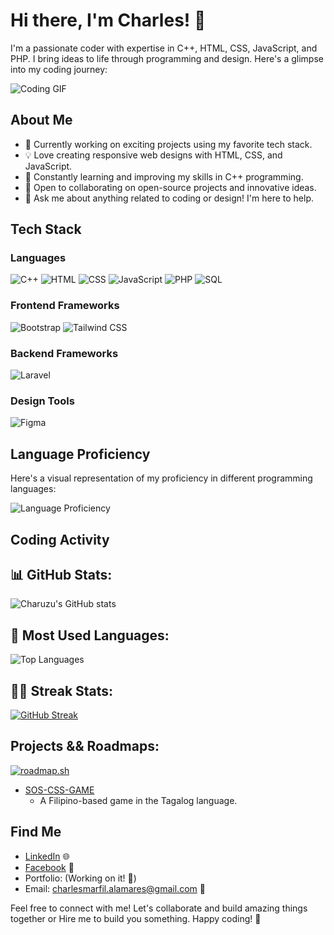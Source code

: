 # Hi there, I'm Charles! 👋

I'm a passionate coder with expertise in C++, HTML, CSS, JavaScript, and PHP. I bring ideas to life through programming and design. Here's a glimpse into my coding journey:

![Coding GIF](https://media.giphy.com/media/3o7buirYcmV5nSwIRW/giphy.gif)

## About Me

- 🚀 Currently working on exciting projects using my favorite tech stack.
- 💡 Love creating responsive web designs with HTML, CSS, and JavaScript.
- 🌱 Constantly learning and improving my skills in C++ programming.
- 👯 Open to collaborating on open-source projects and innovative ideas.
- 💬 Ask me about anything related to coding or design! I'm here to help.

## Tech Stack

### Languages
<p>
    <a href="#" style="text-decoration: none;">
        <img src="https://img.shields.io/badge/C++-00599C?style=for-the-badge&logo=c%2B%2B&logoColor=white" alt="C++">
    </a>
    <a href="#" style="text-decoration: none;">
        <img src="https://img.shields.io/badge/HTML-E34F26?style=for-the-badge&logo=html5&logoColor=white" alt="HTML">
    </a>
    <a href="#" style="text-decoration: none;">
        <img src="https://img.shields.io/badge/CSS-1572B6?style=for-the-badge&logo=css3&logoColor=white" alt="CSS">
    </a>
    <a href="#" style="text-decoration: none;">
        <img src="https://img.shields.io/badge/JavaScript-F7DF1E?style=for-the-badge&logo=javascript&logoColor=black" alt="JavaScript">
    </a>
    <a href="#" style="text-decoration: none;">
        <img src="https://img.shields.io/badge/PHP-4F5B93?style=for-the-badge&logo=php&logoColor=white" alt="PHP">
    </a>
    <a href="#" style="text-decoration: none;">
        <img src="https://img.shields.io/badge/SQL-4479A1?style=for-the-badge&logo=sql&logoColor=white" alt="SQL">
    </a>
</p>

### Frontend Frameworks
<p>
    <a href="#" style="text-decoration: none;">
        <img src="https://img.shields.io/badge/Bootstrap-7952B3?style=for-the-badge&logo=bootstrap&logoColor=white" alt="Bootstrap">
    </a>
    <a href="#" style="text-decoration: none;">
        <img src="https://img.shields.io/badge/Tailwind%20CSS-38B2AC?style=for-the-badge&logo=tailwind-css&logoColor=white" alt="Tailwind CSS">
    </a>
</p>

### Backend Frameworks
<p>
    <a href="#" style="text-decoration: none;">
        <img src="https://img.shields.io/badge/Laravel-FF2D20?style=for-the-badge&logo=laravel&logoColor=white" alt="Laravel">
    </a>
</p>

### Design Tools
<p>
    <a href="#" style="text-decoration: none;">
        <img src="https://img.shields.io/badge/Figma-F24E1E?style=for-the-badge&logo=figma&logoColor=white" alt="Figma">
    </a>
</p>

## Language Proficiency

Here's a visual representation of my proficiency in different programming languages:

![Language Proficiency](https://quickchart.io/chart?bkg=white&c=%7B%0A%20%20%22type%22%3A%20%22bar%22%2C%0A%20%20%22data%22%3A%20%7B%0A%20%20%20%20%22labels%22%3A%20%5B%22C%2B%2B%22%2C%20%22HTML%22%2C%20%22CSS%22%2C%20%22JavaScript%22%2C%20%22PHP%22%2C%20%22SQL%22%5D%2C%0A%20%20%20%20%22datasets%22%3A%20%5B%0A%20%20%20%20%20%20%7B%0A%20%20%20%20%20%20%20%20%22label%22%3A%20%22Proficiency%22%2C%0A%20%20%20%20%20%20%20%20%22backgroundColor%22%3A%20%5B%22%2300599C%22%2C%20%22%23E34F26%22%2C%20%22%231572B6%22%2C%20%22%23F7DF1E%22%2C%20%22%234F5B93%22%2C%20%22%234479A1%22%5D%2C%0A%20%20%20%20%20%20%20%20%22data%22%3A%20%5B65%2C%2075%2C%2075%2C%2065%2C%2080%2C%2065%5D%0A%20%20%20%20%20%20%7D%0A%20%20%20%20%5D%0A%20%20%7D%2C%0A%20%20%22options%22%3A%20%7B%0A%20%20%20%20%22scales%22%3A%20%7B%0A%20%20%20%20%20%20%22yAxes%22%3A%20%5B%0A%20%20%20%20%20%20%20%20%7B%0A%20%20%20%20%20%20%20%20%20%20%22ticks%22%3A%20%7B%0A%20%20%20%20%20%20%20%20%20%20%20%20%22beginAtZero%22%3A%20true%0A%20%20%20%20%20%20%20%20%20%20%7D%0A%20%20%20%20%20%20%20%20%7D%0A%20%20%20%20%20%20%5D%0A%20%20%20%20%7D%2C%0A%20%20%20%20%22legend%22%3A%20%7B%0A%20%20%20%20%20%20%22display%22%3A%20false%0A%20%20%20%20%7D%0A%20%20%7D%0A%7D)

## Coding Activity

## 📊 GitHub Stats:

![Charuzu's GitHub stats](https://github-readme-stats.vercel.app/api?username=charuzu28&show_icons=true&theme=radical)

## 🔭 Most Used Languages:

![Top Languages](https://github-readme-stats.vercel.app/api/top-langs/?username=charuzu28&layout=compact&theme=light)

## 🏃‍♂️ Streak Stats:

[![GitHub Streak](https://github-readme-streak-stats.herokuapp.com/?user=charuzu28)](https://github.com/DenverCoder1/github-readme-streak-stats)


## Projects && Roadmaps:
[![roadmap.sh](https://roadmap.sh/card/wide/668740d16cd3b9cc3fb3605a?variant=dark)](https://roadmap.sh)

- [SOS-CSS-GAME](https://charuzu28.github.io/CSS-SOS-GAME/)
  - A Filipino-based game in the Tagalog language.

## Find Me

- [LinkedIn](https://www.linkedin.com/in/charles-alamares-106601279/) 🌐
- [Facebook](https://www.facebook.com/AnnoyingASF) 💬
- Portfolio: (Working on it! 🚧)
- Email: [charlesmarfil.alamares@gmail.com](mailto:charlesmarfil.alamares@gmail.com) 📧

Feel free to connect with me! Let's collaborate and build amazing things together or Hire me to build you something. Happy coding! 🚀
